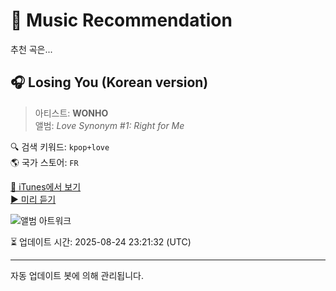 
# 🎵 Music Recommendation

추천 곡은...

## 🎧 Losing You (Korean version)  
> 아티스트: **WONHO**  
> 앨범: _Love Synonym #1: Right for Me_  

🔍 검색 키워드: `kpop+love`  
🌎 국가 스토어: `FR`

[🔗 iTunes에서 보기](https://music.apple.com/fr/album/losing-you-korean-version/1529669512?i=1529669954&uo=4)  
[▶️ 미리 듣기](https://audio-ssl.itunes.apple.com/itunes-assets/AudioPreview115/v4/04/c0/5b/04c05b01-3c69-56a4-8e5c-2e62c06eb692/mzaf_15733073590614850986.plus.aac.p.m4a)

![앨범 아트워크](https://is1-ssl.mzstatic.com/image/thumb/Music125/v4/99/5f/5d/995f5d95-1484-8961-8ea5-079aa7da09f1/195497133192.jpg/100x100bb.jpg)

⏳ 업데이트 시간: 2025-08-24 23:21:32 (UTC)

---
자동 업데이트 봇에 의해 관리됩니다.
